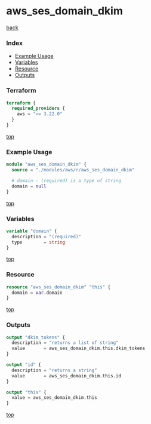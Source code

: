 # aws_ses_domain_dkim

[back](../aws.md)

### Index

- [Example Usage](#example-usage)
- [Variables](#variables)
- [Resource](#resource)
- [Outputs](#outputs)

### Terraform

```terraform
terraform {
  required_providers {
    aws = ">= 3.22.0"
  }
}
```

[top](#index)

### Example Usage

```terraform
module "aws_ses_domain_dkim" {
  source = "./modules/aws/r/aws_ses_domain_dkim"

  # domain - (required) is a type of string
  domain = null
}
```

[top](#index)

### Variables

```terraform
variable "domain" {
  description = "(required)"
  type        = string
}
```

[top](#index)

### Resource

```terraform
resource "aws_ses_domain_dkim" "this" {
  domain = var.domain
}
```

[top](#index)

### Outputs

```terraform
output "dkim_tokens" {
  description = "returns a list of string"
  value       = aws_ses_domain_dkim.this.dkim_tokens
}

output "id" {
  description = "returns a string"
  value       = aws_ses_domain_dkim.this.id
}

output "this" {
  value = aws_ses_domain_dkim.this
}
```

[top](#index)